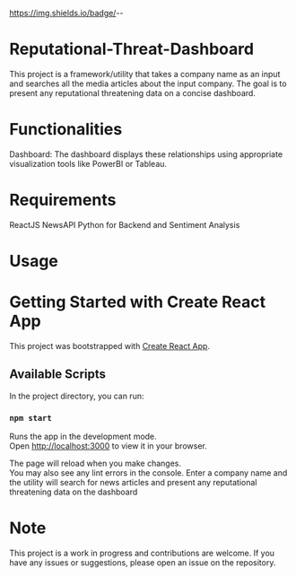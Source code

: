 https://img.shields.io/badge/<Hackathon>-<CRIF INDIA>-<COLOR>
# Reputational-Threat-Dashboard
This project is a framework/utility that takes a company name as an input and searches all the media articles about the input company. The goal is to present any reputational threatening data on a concise dashboard.
# Functionalities
Dashboard:
The dashboard displays these relationships using appropriate visualization tools like PowerBI or Tableau.

# Requirements
ReactJS
NewsAPI
Python for Backend and Sentiment Analysis
# Usage
# Getting Started with Create React App

This project was bootstrapped with [Create React App](https://github.com/facebook/create-react-app).

## Available Scripts

In the project directory, you can run:

### `npm start`

Runs the app in the development mode.\
Open [http://localhost:3000](http://localhost:3000) to view it in your browser.

The page will reload when you make changes.\
You may also see any lint errors in the console.
Enter a company name and the utility will search for news articles and present any reputational threatening data on the dashboard
# Note
This project is a work in progress and contributions are welcome. If you have any issues or suggestions, please open an issue on the repository.
